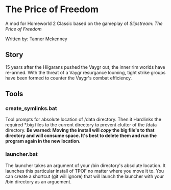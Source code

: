 # The Price of Freedom

A mod for Homeworld 2 Classic based on the gameplay of _Slipstream: The Price of Freedom_ 

Written by: Tanner Mckenney

## Story

15 years after the Hiigarans pushed the Vaygr out, the inner rim worlds have re-armed. With the threat of a Vaygr resurgance looming, tight strike groups have been formed to counter the Vaygr's combat efficiency.  

## Tools

### create_symlinks.bat

Tool prompts for absolute location of /data directory. Then it Hardlinks the required *.big files to the current directory to prevent clutter of the /data directory. **Be warned: Moving the install will _copy_ the big file's to that directory and will consume space. It's best to delete them and run the program again in the new location.**

### launcher.bat

The launcher takes an argument of your /bin directory's absolute location. It launches this particular install of TPOF no matter where you move it to. You can create a shortcut (git will ignore) that will launch the launcher with your /bin directory as an arguement. 